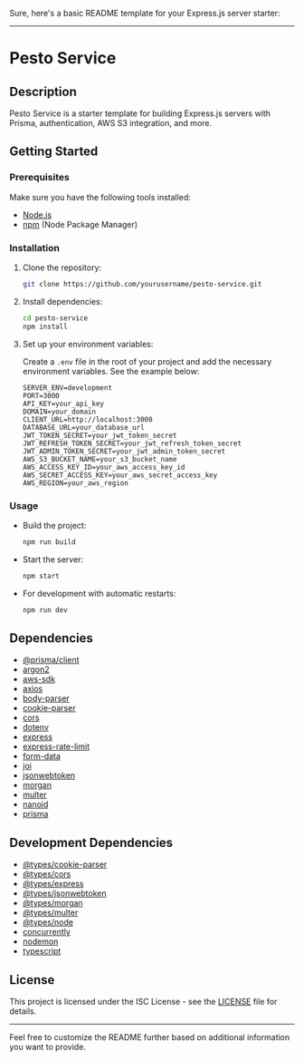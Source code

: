 Sure, here's a basic README template for your Express.js server starter:

---

# Pesto Service

## Description

Pesto Service is a starter template for building Express.js servers with Prisma, authentication, AWS S3 integration, and more.

## Getting Started

### Prerequisites

Make sure you have the following tools installed:

- [Node.js](https://nodejs.org/)
- [npm](https://www.npmjs.com/) (Node Package Manager)

### Installation

1. Clone the repository:

   ```bash
   git clone https://github.com/yourusername/pesto-service.git
   ```

2. Install dependencies:

   ```bash
   cd pesto-service
   npm install
   ```

3. Set up your environment variables:

   Create a `.env` file in the root of your project and add the necessary environment variables. See the example below:

   ```env
   SERVER_ENV=development
   PORT=3000
   API_KEY=your_api_key
   DOMAIN=your_domain
   CLIENT_URL=http://localhost:3000
   DATABASE_URL=your_database_url
   JWT_TOKEN_SECRET=your_jwt_token_secret
   JWT_REFRESH_TOKEN_SECRET=your_jwt_refresh_token_secret
   JWT_ADMIN_TOKEN_SECRET=your_jwt_admin_token_secret
   AWS_S3_BUCKET_NAME=your_s3_bucket_name
   AWS_ACCESS_KEY_ID=your_aws_access_key_id
   AWS_SECRET_ACCESS_KEY=your_aws_secret_access_key
   AWS_REGION=your_aws_region
   ```

### Usage

- Build the project:

  ```bash
  npm run build
  ```

- Start the server:

  ```bash
  npm start
  ```

- For development with automatic restarts:

  ```bash
  npm run dev
  ```

## Dependencies

- [@prisma/client](https://www.prisma.io/)
- [argon2](https://www.npmjs.com/package/argon2)
- [aws-sdk](https://www.npmjs.com/package/aws-sdk)
- [axios](https://www.npmjs.com/package/axios)
- [body-parser](https://www.npmjs.com/package/body-parser)
- [cookie-parser](https://www.npmjs.com/package/cookie-parser)
- [cors](https://www.npmjs.com/package/cors)
- [dotenv](https://www.npmjs.com/package/dotenv)
- [express](https://www.npmjs.com/package/express)
- [express-rate-limit](https://www.npmjs.com/package/express-rate-limit)
- [form-data](https://www.npmjs.com/package/form-data)
- [joi](https://www.npmjs.com/package/joi)
- [jsonwebtoken](https://www.npmjs.com/package/jsonwebtoken)
- [morgan](https://www.npmjs.com/package/morgan)
- [multer](https://www.npmjs.com/package/multer)
- [nanoid](https://www.npmjs.com/package/nanoid)
- [prisma](https://www.prisma.io/)

## Development Dependencies

- [@types/cookie-parser](https://www.npmjs.com/package/@types/cookie-parser)
- [@types/cors](https://www.npmjs.com/package/@types/cors)
- [@types/express](https://www.npmjs.com/package/@types/express)
- [@types/jsonwebtoken](https://www.npmjs.com/package/@types/jsonwebtoken)
- [@types/morgan](https://www.npmjs.com/package/@types/morgan)
- [@types/multer](https://www.npmjs.com/package/@types/multer)
- [@types/node](https://www.npmjs.com/package/@types/node)
- [concurrently](https://www.npmjs.com/package/concurrently)
- [nodemon](https://www.npmjs.com/package/nodemon)
- [typescript](https://www.npmjs.com/package/typescript)

## License

This project is licensed under the ISC License - see the [LICENSE](LICENSE) file for details.

---

Feel free to customize the README further based on additional information you want to provide.